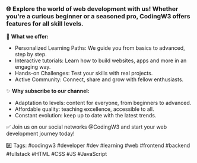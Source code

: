 ### 🌐 **Explore the world of web development with us! Whether you're a curious beginner or a seasoned pro, CodingW3 offers features for all skill levels.**

🚀 **What we offer:**
- Personalized Learning Paths: We guide you from basics to advanced, step by step.
- Interactive tutorials: Learn how to build websites, apps and more in an engaging way.
- Hands-on Challenges: Test your skills with real projects.
- Active Community: Connect, share and grow with fellow enthusiasts.

✨ **Why subscribe to our channel:**
- Adaptation to levels: content for everyone, from beginners to advanced.
- Affordable quality: teaching excellence, accessible to all.
- Constant evolution: keep up to date with the latest trends.

✅ Join us on our social networks @CodingW3 and start your web development journey today!

#️⃣ Tags: #codingw3 #developer #dev #learning #web #frontend #backend #fullstack #HTML #CSS #JS #JavaScript

